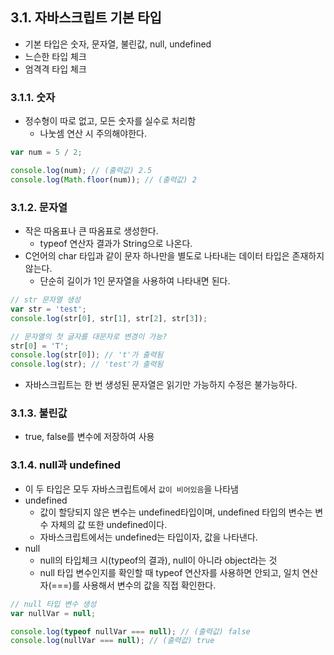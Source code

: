 ## 3.1. 자바스크립트 기본 타입

- 기본 타입은 숫자, 문자열, 불린값, null, undefined
- 느슨한 타입 체크
- 엄격격 타입 체크

### 3.1.1. 숫자

- 정수형이 따로 없고, 모든 숫자를 실수로 처리함
  - 나눗셈 연산 시 주의해야한다.

```javascript
var num = 5 / 2;

console.log(num); // (출력값) 2.5
console.log(Math.floor(num)); // (출력값) 2
```

### 3.1.2. 문자열

- 작은 따옴표나 큰 따옴표로 생성한다.
  - typeof 연산자 결과가 String으로 나온다.
- C언어의 char 타입과 같이 문자 하나만을 별도로 나타내는 데이터 타입은 존재하지 않는다.
  - 단순히 길이가 1인 문자열을 사용하여 나타내면 된다.

```javascript
// str 문자열 생성
var str = 'test';
console.log(str[0], str[1], str[2], str[3]);

// 문자열의 첫 글자를 대문자로 변경이 가능?
str[0] = 'T';
console.log(str[0]); // 't'가 출력됨
console.log(str); // 'test'가 출력됨
```

- 자바스크립트는 한 번 생성된 문자열은 읽기만 가능하지 수정은 불가능하다.

### 3.1.3. 불린값

- true, false를 변수에 저장하여 사용

### 3.1.4. null과 undefined

- 이 두 타입은 모두 자바스크립트에서 `값이 비어있음`을 나타냄
- undefined
  - 값이 할당되지 않은 변수는 undefined타입이며, undefined 타입의 변수는 변수 자체의 값 또한 undefined이다.
  - 자바스크립트에서는 undefined는 타입이자, 값을 나타낸다.
- null
  - null의 타입체크 시(typeof의 결과), null이 아니라 object라는 것
  - null 타입 변수인지를 확인할 때 typeof 연산자를 사용하면 안되고, 일치 연산자(===)를 사용해서 변수의 값을 직접 확인한다.

```javascript
// null 타입 변수 생성
var nullVar = null;

console.log(typeof nullVar === null); // (출력값) false
console.log(nullVar === null); // (출력값) true
```

